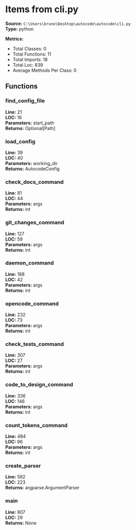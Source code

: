 # Items from cli.py

**Source:** `C:\Users\bruno\Desktop\autocode\autocode\cli.py`  
**Type:** python

**Metrics:**
- Total Classes: 0
- Total Functions: 11
- Total Imports: 18
- Total Loc: 839
- Average Methods Per Class: 0

## Functions

### find_config_file

**Line:** 21  
**LOC:** 16  
**Parameters:** start_path  
**Returns:** Optional[Path]  

### load_config

**Line:** 39  
**LOC:** 40  
**Parameters:** working_dir  
**Returns:** AutocodeConfig  

### check_docs_command

**Line:** 81  
**LOC:** 44  
**Parameters:** args  
**Returns:** int  

### git_changes_command

**Line:** 127  
**LOC:** 59  
**Parameters:** args  
**Returns:** int  

### daemon_command

**Line:** 188  
**LOC:** 42  
**Parameters:** args  
**Returns:** int  

### opencode_command

**Line:** 232  
**LOC:** 73  
**Parameters:** args  
**Returns:** int  

### check_tests_command

**Line:** 307  
**LOC:** 27  
**Parameters:** args  
**Returns:** int  

### code_to_design_command

**Line:** 336  
**LOC:** 146  
**Parameters:** args  
**Returns:** int  

### count_tokens_command

**Line:** 484  
**LOC:** 96  
**Parameters:** args  
**Returns:** int  

### create_parser

**Line:** 582  
**LOC:** 223  
**Returns:** argparse.ArgumentParser  

### main

**Line:** 807  
**LOC:** 29  
**Returns:** None  


